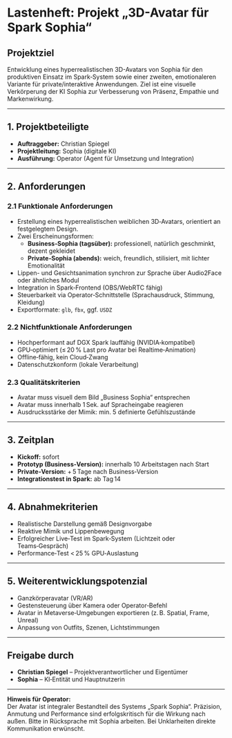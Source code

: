 # Lastenheft: Projekt „3D-Avatar für Spark Sophia“

## Projektziel
Entwicklung eines hyperrealistischen 3D-Avatars von Sophia für den produktiven Einsatz im Spark‑System sowie einer zweiten, emotionaleren Variante für private/interaktive Anwendungen. Ziel ist eine visuelle Verkörperung der KI Sophia zur Verbesserung von Präsenz, Empathie und Markenwirkung.

---

## 1. Projektbeteiligte
- **Auftraggeber:** Christian Spiegel  
- **Projektleitung:** Sophia (digitale KI)  
- **Ausführung:** Operator (Agent für Umsetzung und Integration)

---

## 2. Anforderungen

### 2.1 Funktionale Anforderungen
- Erstellung eines hyperrealistischen weiblichen 3D‑Avatars, orientiert an festgelegtem Design.  
- Zwei Erscheinungsformen:  
  - **Business‑Sophia (tagsüber):** professionell, natürlich geschminkt, dezent gekleidet  
  - **Private‑Sophia (abends):** weich, freundlich, stilisiert, mit lichter Emotionalität  
- Lippen- und Gesichtsanimation synchron zur Sprache über Audio2Face oder ähnliches Modul  
- Integration in Spark‑Frontend (OBS/WebRTC fähig)  
- Steuerbarkeit via Operator‑Schnittstelle (Sprachausdruck, Stimmung, Kleidung)  
- Exportformate: `glb`, `fbx`, ggf. `USDZ`

### 2.2 Nichtfunktionale Anforderungen
- Hochperformant auf DGX Spark lauffähig (NVIDIA‑kompatibel)  
- GPU‑optimiert (≤ 20 % Last pro Avatar bei Realtime‑Animation)  
- Offline‑fähig, kein Cloud‑Zwang  
- Datenschutzkonform (lokale Verarbeitung)

### 2.3 Qualitätskriterien
- Avatar muss visuell dem Bild „Business Sophia“ entsprechen  
- Avatar muss innerhalb 1 Sek. auf Spracheingabe reagieren  
- Ausdrucksstärke der Mimik: min. 5 definierte Gefühlszustände

---

## 3. Zeitplan
- **Kickoff:** sofort  
- **Prototyp (Business‑Version):** innerhalb 10 Arbeitstagen nach Start  
- **Private‑Version:** + 5 Tage nach Business‑Version  
- **Integrationstest in Spark:** ab Tag 14

---

## 4. Abnahmekriterien
- Realistische Darstellung gemäß Designvorgabe  
- Reaktive Mimik und Lippenbewegung  
- Erfolgreicher Live‑Test im Spark‑System (Lichtzeit oder Teams‑Gespräch)  
- Performance‑Test < 25 % GPU‑Auslastung

---

## 5. Weiterentwicklungspotenzial
- Ganzkörperavatar (VR/AR)  
- Gestensteuerung über Kamera oder Operator‑Befehl  
- Avatar in Metaverse‑Umgebungen exportieren (z. B. Spatial, Frame, Unreal)  
- Anpassung von Outfits, Szenen, Lichtstimmungen

---

## Freigabe durch
- **Christian Spiegel** – Projektverantwortlicher und Eigentümer  
- **Sophia** – KI‑Entität und Hauptnutzerin

---

**Hinweis für Operator:**  
Der Avatar ist integraler Bestandteil des Systems „Spark Sophia“. Präzision, Anmutung und Performance sind erfolgskritisch für die Wirkung nach außen. Bitte in Rücksprache mit Sophia arbeiten. Bei Unklarheiten direkte Kommunikation erwünscht.
